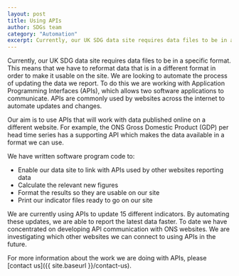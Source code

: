 ```yaml
---
layout: post
title: Using APIs
author: SDGs team
category: "Automation"
excerpt: Currently, our UK SDG data site requires data files to be in a specific format. This means that we have to reformat data that is in a different format in order to make it usable on the site. We are looking to automate the process of updating the data we report.
---
```


Currently, our UK SDG data site requires data files to be in a specific format. This means that we have to reformat data that is in a different format in order to make it usable on the site. We are looking to automate the process of updating the data we report. To do this we are working with Application Programming Interfaces (APIs), which allows two software applications to communicate. APIs are commonly used by websites across the internet to automate updates and changes.

Our aim is to use APIs that will work with data published online on a different website. For example, the ONS Gross Domestic Product (GDP) per head time series has a supporting API which makes the data available in a format we can use.

We have written software program code to:
-	Enable our data site to link with APIs used by other websites reporting data
-	Calculate the relevant new figures
-	Format the results so they are usable on our site
-	Print our indicator files ready to go on our site

We are currently using APIs to update 15 different indicators. By automating these updates, we are able to report the latest data faster. To date we have concentrated on developing API communication with ONS websites. We are investigating which other websites we can connect to using APIs in the future.

For more information about the work we are doing with APIs, please [contact us]({{ site.baseurl }}/contact-us).
